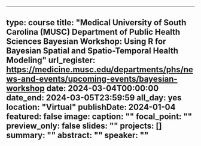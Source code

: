 
---
type: course
title: "Medical University of South Carolina (MUSC) Department of Public Health Sciences Bayesian Workshop: Using R for Bayesian Spatial and Spatio-Temporal Health Modeling"
url_register: https://medicine.musc.edu/departments/phs/news-and-events/upcoming-events/bayesian-workshop
date: 2024-03-04T00:00:00
date_end: 2024-03-05T23:59:59
all_day: yes
location: "Virtual"
publishDate: 2024-01-04
featured: false
image:
  caption: ""
  focal_point: ""
  preview_only: false
slides: ""
projects: []
summary: ""
abstract: ""
speaker: ""
---

<!--more-->
